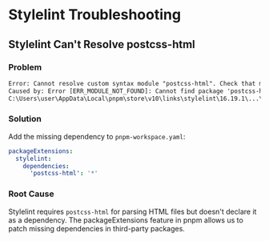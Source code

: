 # Stylelint Troubleshooting

## Stylelint Can't Resolve postcss-html

### Problem
```txt
Error: Cannot resolve custom syntax module "postcss-html". Check that module "postcss-html" is available and spelled correctly.  
Caused by: Error [ERR_MODULE_NOT_FOUND]: Cannot find package 'postcss-html' imported from 
C:\Users\user\AppData\Local\pnpm\store\v10\links\stylelint\16.19.1\...\node_modules\stylelint\lib\utils\dynamicImport.cjs
```

### Solution
Add the missing dependency to `pnpm-workspace.yaml`:

```yaml
packageExtensions:
  stylelint:
    dependencies:
      'postcss-html': '*'
```

### Root Cause
Stylelint requires `postcss-html` for parsing HTML files but doesn't declare it as a dependency.
The packageExtensions feature in pnpm allows us to patch missing dependencies in third-party packages.